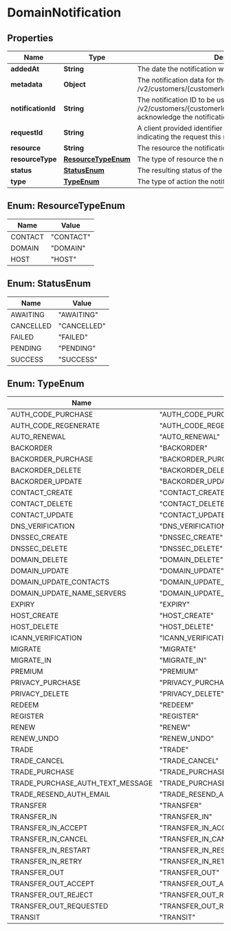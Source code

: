 

# DomainNotification


## Properties

| Name | Type | Description | Notes |
|------------ | ------------- | ------------- | -------------|
|**addedAt** | **String** | The date the notification was added |  |
|**metadata** | **Object** | The notification data for the given type as specifed by GET /v2/customers/{customerId}/domains/notifications/schema |  [optional] |
|**notificationId** | **String** | The notification ID to be used in POST /v2/customers/{customerId}/domains/notifications to acknowledge the notification |  |
|**requestId** | **String** | A client provided identifier (via X-Request-Id header) indicating the request this notification is for |  [optional] |
|**resource** | **String** | The resource the notification pertains to. |  |
|**resourceType** | [**ResourceTypeEnum**](#ResourceTypeEnum) | The type of resource the notification relates to |  |
|**status** | [**StatusEnum**](#StatusEnum) | The resulting status of the action. |  |
|**type** | [**TypeEnum**](#TypeEnum) | The type of action the notification relates to |  |



## Enum: ResourceTypeEnum

| Name | Value |
|---- | -----|
| CONTACT | &quot;CONTACT&quot; |
| DOMAIN | &quot;DOMAIN&quot; |
| HOST | &quot;HOST&quot; |



## Enum: StatusEnum

| Name | Value |
|---- | -----|
| AWAITING | &quot;AWAITING&quot; |
| CANCELLED | &quot;CANCELLED&quot; |
| FAILED | &quot;FAILED&quot; |
| PENDING | &quot;PENDING&quot; |
| SUCCESS | &quot;SUCCESS&quot; |



## Enum: TypeEnum

| Name | Value |
|---- | -----|
| AUTH_CODE_PURCHASE | &quot;AUTH_CODE_PURCHASE&quot; |
| AUTH_CODE_REGENERATE | &quot;AUTH_CODE_REGENERATE&quot; |
| AUTO_RENEWAL | &quot;AUTO_RENEWAL&quot; |
| BACKORDER | &quot;BACKORDER&quot; |
| BACKORDER_PURCHASE | &quot;BACKORDER_PURCHASE&quot; |
| BACKORDER_DELETE | &quot;BACKORDER_DELETE&quot; |
| BACKORDER_UPDATE | &quot;BACKORDER_UPDATE&quot; |
| CONTACT_CREATE | &quot;CONTACT_CREATE&quot; |
| CONTACT_DELETE | &quot;CONTACT_DELETE&quot; |
| CONTACT_UPDATE | &quot;CONTACT_UPDATE&quot; |
| DNS_VERIFICATION | &quot;DNS_VERIFICATION&quot; |
| DNSSEC_CREATE | &quot;DNSSEC_CREATE&quot; |
| DNSSEC_DELETE | &quot;DNSSEC_DELETE&quot; |
| DOMAIN_DELETE | &quot;DOMAIN_DELETE&quot; |
| DOMAIN_UPDATE | &quot;DOMAIN_UPDATE&quot; |
| DOMAIN_UPDATE_CONTACTS | &quot;DOMAIN_UPDATE_CONTACTS&quot; |
| DOMAIN_UPDATE_NAME_SERVERS | &quot;DOMAIN_UPDATE_NAME_SERVERS&quot; |
| EXPIRY | &quot;EXPIRY&quot; |
| HOST_CREATE | &quot;HOST_CREATE&quot; |
| HOST_DELETE | &quot;HOST_DELETE&quot; |
| ICANN_VERIFICATION | &quot;ICANN_VERIFICATION&quot; |
| MIGRATE | &quot;MIGRATE&quot; |
| MIGRATE_IN | &quot;MIGRATE_IN&quot; |
| PREMIUM | &quot;PREMIUM&quot; |
| PRIVACY_PURCHASE | &quot;PRIVACY_PURCHASE&quot; |
| PRIVACY_DELETE | &quot;PRIVACY_DELETE&quot; |
| REDEEM | &quot;REDEEM&quot; |
| REGISTER | &quot;REGISTER&quot; |
| RENEW | &quot;RENEW&quot; |
| RENEW_UNDO | &quot;RENEW_UNDO&quot; |
| TRADE | &quot;TRADE&quot; |
| TRADE_CANCEL | &quot;TRADE_CANCEL&quot; |
| TRADE_PURCHASE | &quot;TRADE_PURCHASE&quot; |
| TRADE_PURCHASE_AUTH_TEXT_MESSAGE | &quot;TRADE_PURCHASE_AUTH_TEXT_MESSAGE&quot; |
| TRADE_RESEND_AUTH_EMAIL | &quot;TRADE_RESEND_AUTH_EMAIL&quot; |
| TRANSFER | &quot;TRANSFER&quot; |
| TRANSFER_IN | &quot;TRANSFER_IN&quot; |
| TRANSFER_IN_ACCEPT | &quot;TRANSFER_IN_ACCEPT&quot; |
| TRANSFER_IN_CANCEL | &quot;TRANSFER_IN_CANCEL&quot; |
| TRANSFER_IN_RESTART | &quot;TRANSFER_IN_RESTART&quot; |
| TRANSFER_IN_RETRY | &quot;TRANSFER_IN_RETRY&quot; |
| TRANSFER_OUT | &quot;TRANSFER_OUT&quot; |
| TRANSFER_OUT_ACCEPT | &quot;TRANSFER_OUT_ACCEPT&quot; |
| TRANSFER_OUT_REJECT | &quot;TRANSFER_OUT_REJECT&quot; |
| TRANSFER_OUT_REQUESTED | &quot;TRANSFER_OUT_REQUESTED&quot; |
| TRANSIT | &quot;TRANSIT&quot; |



